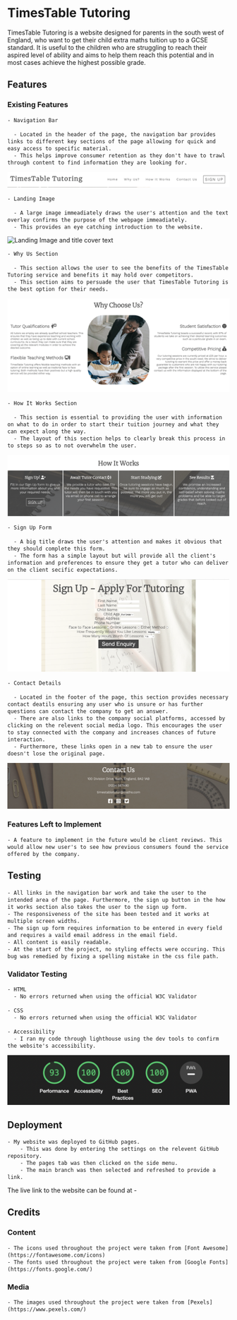 # TimesTable Tutoring

TimesTable Tutoring is a website designed for parents in the south west of England, who want to get their child extra maths tuition up to a GCSE standard. It is useful to the children who are struggling to reach their aspired level of ability and aims to help them reach this potential and in most cases achieve the highest possible grade.

## Features

### Existing Features

    - Navigation Bar
      
      - Located in the header of the page, the navigation bar provides links to different key sections of the page allowing for quick and easy access to specific material. 
      - This helps improve consumer retention as they don't have to trawl through content to find information they are looking for.

![image of header and navigation bar](/assets/images/header-ss.png)

    - Landing Image
      
      - A large image immeadiately draws the user's attention and the text overlay confirms the purpose of the webpage immeadiately.
      - This provides an eye catching introduction to the website.

![Landing Image and title cover text](/assets/images/landing-img-ss.png)

    - Why Us Section
      
      - This section allows the user to see the benefits of the TimesTable Tutoring service and benefits it may hold over competitors.
      - This section aims to persuade the user that TimesTable Tutoring is the best option for their needs.

![image of header and navigation bar](/assets/images/why-us-ss.png)

    - How It Works Section
      
      - This section is essential to providing the user with information on what to do in order to start their tuition journey and what they can expect along the way.
      - The layout of this section helps to clearly break this process in to steps so as to not overwhelm the user.

![image of header and navigation bar](/assets/images/how-it-works-ss.png)

    - Sign Up Form
      
      - A big title draws the user's attention and makes it obvious that they should complete this form.
      - The form has a simple layout but will provide all the client's information and preferences to ensure they get a tutor who can deliver on the client secific expectations.

![image of header and navigation bar](/assets/images/signup-form-ss.png)

    - Contact Details
      
      - Located in the footer of the page, this section provides necessary contact deatils ensuring any user who is unsure or has further questions can contact the company to get an answer.
      - There are also links to the company social platforms, accessed by clicking on the relevent social media logo. This encourages the user to stay connected with the company and increases chances of future interaction.
      - Furthermore, these links open in a new tab to ensure the user doesn't lose the original page.

![image of header and navigation bar](/assets/images/contact-ss.png)

### Features Left to Implement

    - A feature to implement in the future would be client reviews. This would allow new user's to see how previous consumers found the service offered by the company.

## Testing

    - All links in the navigation bar work and take the user to the intended area of the page. Furthermore, the sign up button in the how it works section also takes the user to the sign up form.
    - The responsiveness of the site has been tested and it works at multiple screen widths.
    - The sign up form requires information to be entered in every field and requires a vaild email address in the email field.
    - All content is easily readable.
    - At the start of the project, no styling effects were occuring. This bug was remedied by fixing a spelling mistake in the css file path. 

### Validator Testing

    - HTML
      - No errors returned when using the official W3C Validator

    - CSS
      - No errors returned when using the official W3C Validator  

    - Accessibility
      - I ran my code through lighthouse using the dev tools to confirm the website's accessibility.

![Lighthouse genereated scores for TimesTable Tutoring](/assets/images/lighthouse-ss.png)

## Deployment

    - My website was deployed to GitHub pages.
        - This was done by entering the settings on the relevent GitHub repository.
        - The pages tab was then clicked on the side menu.
        - The main branch was then selected and refreshed to provide a link.
    
The live link to the website can be found at - 

## Credits 

### Content

    - The icons used throughout the project were taken from [Font Awesome](https://fontawesome.com/icons)
    - The fonts used throughout the project were taken from [Google Fonts](https://fonts.google.com/)

### Media

    - The images used throughout the project were taken from [Pexels](https://www.pexels.com/)
